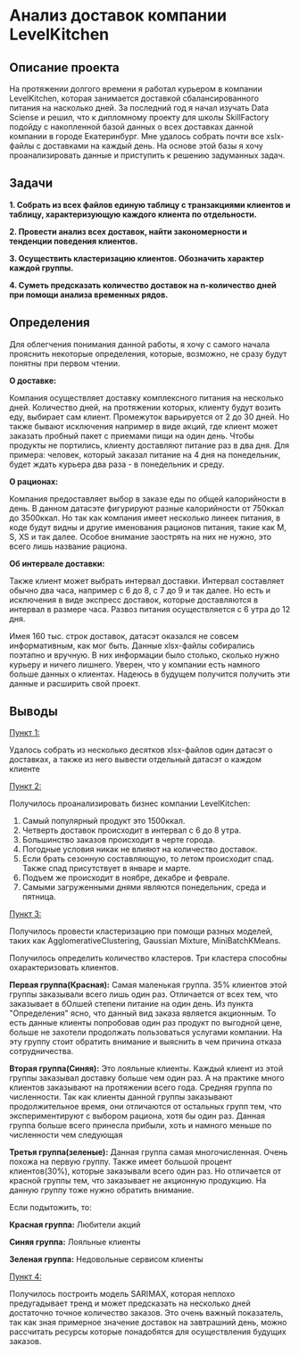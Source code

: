 # **Анализ доставок компании LevelKitchen**

## **Описание проекта**

На протяжении долгого времени я работал курьером в компании LevelKitchen, которая занимается доставкой сбалансированного питания на насколько дней. За последний год я начал изучать Data Sciense и решил, что к дипломному проекту для школы SkillFactory подойду с накопленной базой данных о всех доставках данной компании в городе Екатеринбург. Мне удалось собрать почти все xslx-файлы с доставками на каждый день. На основе этой базы я хочу проанализировать данные и приступить к решению задуманных задач.

## **Задачи**
**1. Собрать из всех файлов единую таблицу с транзакциями клиентов и таблицу, характеризующую каждого клиента по отдельности.**

**2. Провести анализ всех доставок, найти закономерности и тенденции поведения клиентов.**

**3. Осуществить кластеризацию клиентов. Обозначить характер каждой группы.**

**4. Суметь предсказать количество доставок на n-количество дней при помощи анализа временных рядов.**

## **Определения**
Для облегчения понимания данной работы, я хочу с самого начала прояснить некоторые определения, которые, возможно, не сразу будут понятны при первом чтении.
    
**О доставке:**

Компания осуществляет доставку комплексного питания на несколько дней. Количество дней, на протяжении которых, клиенту будут возить еду, выбирает сам клиент. Промежуток варьируется от 2 до 30 дней. Но также бывают исключения например в виде акций, где клиент может заказать пробный пакет с приемами пищи на один день. Чтобы продукты не портились, клиенту доставляют питание раз в два дня. Для примера: человек, который заказал питание на 4 дня на понедельник, будет ждать курьера два раза - в понедельник и среду.

**О рационах:**

Компания предоставляет выбор в заказе еды по общей калорийности в день. В данном датасэте фигурируют разные калорийности от 750ккал до 3500ккал. Но так как компания имеет несколько линеек питания, в коде будут видны и другие именования рационов питания, такие как M, S, XS и так далее. Особое внимание заострять на них не нужно, это всего лишь название рациона.

**Об интервале доставки:**

Также клиент может выбрать интервал доставки. Интервал составляет обычно два часа, например с 6 до 8, с 7 до 9 и так далее. Но есть и исключения в виде экспресс доставок, которые доставляются в интервал в размере часа. Развоз питания осуществляется с 6 утра до 12 дня.

Имея 160 тыс. строк доставок, датасэт оказался не совсем информативным, как мог быть. Данные xlsx-файлы собирались поэтапно и вручную. В них информации было столько, сколько нужно курьеру и ничего лишнего. Уверен, что у компании есть намного больше данных о клиентах. Надеюсь в будущем получится получить эти данные и расширить свой проект.

## **Выводы**
[Пункт 1:](https://github.com/AlexandrYarin/LKproject/blob/main/1.%20Make_data.ipynb)

Удалось собрать из несколько десятков xlsx-файлов один датасэт о доставках, а также из него вывести отдельный датасэт о каждом клиенте

[Пункт 2:](https://github.com/AlexandrYarin/LKproject/blob/main/2.%20EDA.ipynb)

Получилось проанализировать бизнес компании LevelKitchen:

1. Самый популярный продукт это 1500ккал.
2. Четверть доставок происходит в интервал с 6 до 8 утра.
3. Большинство заказов происходит в черте города.
4. Погодные условия никак не влияют на количество доставок.
5. Если брать сезонную составляющую, то летом происходит спад. Также спад присутствует в январе и марте.
6. Подъем же происходит в ноябре, декабре и феврале. 
7. Самыми загруженными днями являются понедельник, среда и пятница.

[Пункт 3:](https://github.com/AlexandrYarin/LKproject/blob/main/3.%20Clustering.ipynb)

Получилось провести кластеризацию при помощи разных моделей, таких как AgglomerativeClustering, Gaussian Mixture, MiniBatchKMeans.

Получилось определить количество кластеров. Три кластера способны охарактеризовать клиентов.

**Первая группа(Красная):** Самая маленькая группа. 35% клиентов этой группы заказывали всего лишь один раз. Отличается от всех тем, что заказывает в бОлшей степени питание на один день. Из пункта "Определения" ясно, что данный вид заказа является акционным. То есть данные клиенты попробовав один раз продукт по выгодной цене, больше не захотели продолжать пользоваться услугами компании. На эту группу стоит обратить внимание и выяснить в чем причина отказа сотрудничества.

**Вторая группа(Синяя):** Это лояльные клиенты. Каждый клиент из этой группы заказывал доставку больше чем один раз. А на практике много клиентов заказывают на протяжении всего года. Средняя группа по численности. Так как клиенты данной группы заказывают продолжительное время, они отличаются от остальных групп тем, что экспериментируют с выбором рациона, хотя бы один раз. Данная группа больше всего принесла прибыли, хоть и намного меньше по численности чем следующая

**Третья группа(зеленые):** Данная группа самая многочисленная. Очень похожа на первую группу. Также имеет большой процент клиентов(30%), которые заказывали всего один раз. Но отличается от красной группы тем, что заказывает не акционную продукцию. На данную группу тоже нужно обратить внимание.

Если подытожить, то:

**Красная группа:** Любители акций

**Синяя группа:** Лояльные клиенты

**Зеленая группа:** Недовольные сервисом клиенты

[Пункт 4:](https://github.com/AlexandrYarin/LKproject/blob/main/4.%20Time-series%20.ipynb)

Получилось построить модель SARIMAX, которая неплохо предугадывает тренд и может предсказать на несколько дней достаточно точное количество заказов. Это очень важный показатель, так как зная примерное значение доставок на завтрашний день, можно рассчитать ресурсы которые понадобятся для осуществления будущих заказов.

